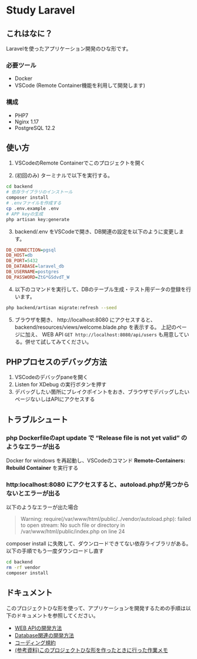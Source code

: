 # Study Laravel
## これはなに？
Laravelを使ったアプリケーション開発のひな形です。

### 必要ツール
- Docker
- VSCode (Remote Container機能を利用して開発します)

### 構成
- PHP7
- Nginx 1.17
- PostgreSQL 12.2

## 使い方
1. VSCodeのRemote Containerでこのプロジェクトを開く

2. (初回のみ) ターミナルで以下を実行する。
```sh
cd backend
# 依存ライブラリのインストール
composer install
# .envファイルを作成する
cp .env.example .env
# APP keyの生成
php artisan key:generate
```

3. backend/.env をVSCodeで開き、DB関連の設定を以下のように変更します。
```ini
DB_CONNECTION=pgsql
DB_HOST=db
DB_PORT=5432
DB_DATABASE=laravel_db
DB_USERNAME=postgres
DB_PASSWORD=ZtG*GSdvdT_W
```

4. 以下のコマンドを実行して、DBのテーブル生成・テスト用データの登録を行います。
```sh
php backend/artisan migrate:refresh --seed
```

5. ブラウザを開き、 http://localhost:8080 にアクセスすると、backend/resources/views/welcome.blade.php を表示する。
上記のページに加え、 WEB API `GET http://localhost:8080/api/users` も用意している。併せて試してみてください。


## PHPプロセスのデバッグ方法
1. VSCodeのデバッグpaneを開く
2. Listen for XDebug の実行ボタンを押す
3. デバッグしたい箇所にブレイクポイントをおき、ブラウザでデバッグしたいページないしはAPIにアクセスする


## トラブルシュート
### php Dockerfileのapt update で “Release file is not yet valid” のようなエラーが出る
Docker for windows を再起動し、VSCodeのコマンド **Remote-Containers: Rebuild Container** を実行する

### http:localhost:8080 にアクセスすると、autoload.phpが見つからないとエラーが出る
以下のようなエラーが出た場合

> Warning: require(/var/www/html/public/../vendor/autoload.php): failed to open stream: No such file or directory in /var/www/html/public/index.php on line 24

composer install に失敗して、ダウンロードできてない依存ライブラリがある。以下の手順でもう一度ダウンロードし直す
```sh
cd backend
rm -rf vendor
composer install
```

## ドキュメント
このプロジェクトひな形を使って、アプリケーションを開発するための手順は以下のドキュメントを参照してください。

- [WEB APIの開発方法](./docs/api.md)
- [Database関連の開発方法](./docs/database.md)
- [コーディング規約](./docs/coding_conventions.md)
- [(参考資料)このプロジェクトひな形を作ったときに行った作業メモ](./docs/how_to_create_laravel_project.md)